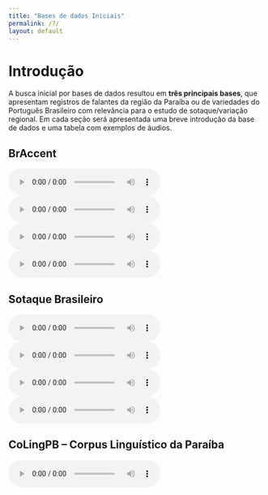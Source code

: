 ```yaml
---
title: "Bases de dados Iniciais"
permalink: /7/
layout: default
---
```


<style>
  .wrapper,
  .markdown-body, .inner, #main_content {
    max-width: 90% !important;
    padding: 1rem 2rem !important;
  }
  .markdown-body table {
    width: 100%;
    border-collapse: collapse;
    margin-bottom: 1rem;
  }
  .markdown-body th,
  .markdown-body td {
    border: 1px solid #ccc;
    padding: 0.5rem;
  }
  .markdown-body th {
    background: #f5f5f5;
    text-align: left;
  }
  .experiment-image, 
  .markdown-body img {
    display: block;
    margin: 1.5rem auto;
    max-width: 90%;
    border: 1px solid #ddd;
    border-radius: 6px;
  }
</style>

# Introdução
A busca inicial por bases de dados resultou em **três principais bases**, que apresentam registros de falantes da região da Paraíba ou de variedades do Português Brasileiro com relevância para o estudo de sotaque/variação regional. Em cada seção será apresentada uma breve introdução da base de dados e uma tabela com exemplos de áudios.


## BrAccent

<audio controls src="../audios/base/braccent1.wav"></audio> 
<audio controls src="../audios/base/braccent2.wav"></audio>
<audio controls src="../audios/base/braccent4.wav"></audio>
<audio controls src="../audios/base/braccent3.wav"></audio>




## Sotaque Brasileiro

<audio controls src="../audios/base/sbr1.wav"></audio> 
<audio controls src="../audios/base/sbr2.wav"></audio>
<audio controls src="../audios/base/sbr4.wav"></audio>
<audio controls src="../audios/base/sbr3.wav"></audio>


## CoLingPB – Corpus Linguístico da Paraíba

<audio controls src="../audios/base/brPB01_g1aF01.wav"></audio>
